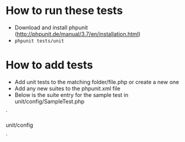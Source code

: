 How to run these tests
======================

 * Download and install phpunit (http://phpunit.de/manual/3.7/en/installation.html)
 * `phpunit tests/unit`
 
 
How to add tests
================

 * Add unit tests to the matching folder/file.php or create a new one
 * Add any new suites to the phpunit.xml file
 * Below is the suite entry for the sample test in unit/config/SampleTest.php
 
`<testsuite name="SampleTest">

  <directory>unit/config</directory>
  
</testsuite>`
